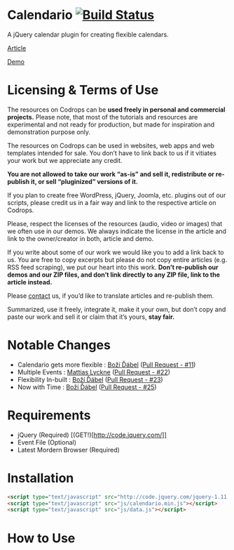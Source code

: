 Calendario  [![Build Status](https://travis-ci.org/deviprsd21/Calendario.svg?branch=master)](https://travis-ci.org/deviprsd21/Calendario)
=========================================================================================================================================

A jQuery calendar plugin for creating flexible calendars.

[Article](http://tympanus.net/codrops/?p=12416)

[Demo](http://deviprsd21.github.io/Calendario/)

Licensing & Terms of Use
========================
The resources on Codrops can be **used freely in personal and commercial projects.** Please note, that most of the tutorials and resources are experimental and not ready for production, but made for inspiration and demonstration purpose only.

The resources on Codrops can be used in websites, web apps and web templates intended for sale. You don’t have to link back to us if it vitiates your work but we appreciate any credit.

**You are not allowed to take our work “as-is” and sell it, redistribute or re-publish it, or sell “pluginized” versions of it.**

If you plan to create free WordPress, jQuery, Joomla, etc. plugins out of our scripts, please credit us in a fair way and link to the respective article on Codrops.

Please, respect the licenses of the resources (audio, video or images) that we often use in our demos. We always indicate the license in the article and link to the owner/creator in both, article and demo.

If you write about some of our work we would like you to add a link back to us. You are free to copy excerpts but please do not copy entire articles (e.g. RSS feed scraping), we put our heart into this work. **Don’t re-publish our demos and our ZIP files, and don’t link directly to any ZIP file, link to the article instead.**

Please [contact](http://tympanus.net/codrops/contact/) us, if you’d like to translate articles and re-publish them.

Summarized, use it freely, integrate it, make it your own, but don’t copy and paste our work and sell it or claim that it’s yours, **stay fair.**

Notable Changes
===============
* Calendario gets more flexible : [Boží Ďábel](https://github.com/deviprsd21) ([Pull Request - #11](https://github.com/codrops/Calendario/pull/11))
* Multiple Events : [Mattias Lyckne](https://github.com/olyckne) ([Pull Request - #22](https://github.com/codrops/Calendario/pull/22))
* Flexibility In-built : [Boží Ďábel](https://github.com/deviprsd21) ([Pull Request - #23](https://github.com/codrops/Calendario/pull/23))
* Now with Time : [Boží Ďábel](https://github.com/deviprsd21) ([Pull Request - #25](https://github.com/codrops/Calendario/pull/25))

Requirements
============
* jQuery (Required) [(GET!)[http://code.jquery.com/]]
* Event File (Optional)
* Latest Mordern Browser (Required)

Installation
============
```html
<script type="text/javascript" src="http://code.jquery.com/jquery-1.11.2.min.js"></script>
<script type="text/javascript" src="js/calendario.min.js"></script>
<script type="text/javascript" src="js/data.js"></script>
```

How to Use
==========
